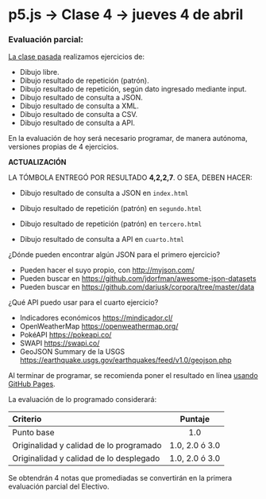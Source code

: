 # p5.js → Clase 4 → jueves 4 de abril

### Evaluación parcial:

[La clase pasada](https://github.com/profesorfaco/AUD5V0010-2019/tree/master/clase-03) realizamos ejercicios de:

- Dibujo libre.
- Dibujo resultado de repetición (patrón).
- Dibujo resultado de repetición, según dato ingresado mediante input.
- Dibujo resultado de consulta a JSON.
- Dibujo resultado de consulta a XML.
- Dibujo resultado de consulta a CSV.
- Dibujo resultado de consulta a API.

En la evaluación de hoy será necesario programar, de manera autónoma, versiones propias de 4 ejercicios.

**ACTUALIZACIÓN**

LA TÓMBOLA ENTREGÓ POR RESULTADO **4,2,2,7**. O SEA, DEBEN HACER: 

- Dibujo resultado de consulta a JSON en `index.html`

- Dibujo resultado de repetición (patrón) en `segundo.html`

- Dibujo resultado de repetición (patrón) en `tercero.html`

- Dibujo resultado de consulta a API en `cuarto.html`

¿Dónde pueden encontrar algún JSON para el primero ejercicio?

- Pueden hacer el suyo propio, con http://myjson.com/
- Pueden buscar en https://github.com/jdorfman/awesome-json-datasets
- Pueden buscar en https://github.com/dariusk/corpora/tree/master/data

¿Qué API puedo usar para el cuarto ejercicio?

- Indicadores económicos https://mindicador.cl/
- OpenWeatherMap https://openweathermap.org/
- PokéAPI https://pokeapi.co/
- SWAPI https://swapi.co/
- GeoJSON Summary de la USGS https://earthquake.usgs.gov/earthquakes/feed/v1.0/geojson.php


Al terminar de programar, se recomienda poner el resultado en línea [usando GitHub Pages](https://www.youtube.com/watch?v=bFVtrlyH-kc&feature=youtu.be).

La evaluación de lo programado considerará:

| Criterio                                 | Puntaje         |
|:-----------------------------------------|:---------------:|
| Punto base                               |  1.0            |
| Originalidad y calidad de lo programado  |  1.0, 2.0 ó 3.0 |
| Originalidad y calidad de lo desplegado  |  1.0, 2.0 ó 3.0 |

Se obtendrán 4 notas que promediadas se convertirán en la primera evaluación parcial del Electivo. 
